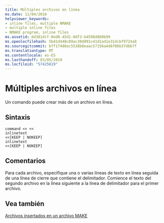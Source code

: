 ```yaml
---
title: Múltiples archivos en línea
ms.date: 11/04/2016
helpviewer_keywords:
- inline files, multiple NMAKE
- multiple inline files
- NMAKE program, inline files
ms.assetid: 6d381dcf-0ed8-45d1-8df3-b4598d860b99
ms.openlocfilehash: 5b41d448c89ac30d891c41d1ad1e314cbf9724a8
ms.sourcegitcommit: bff17488ac5538b8eaac57156a4d6f06b37d6b7f
ms.translationtype: MT
ms.contentlocale: es-ES
ms.lasthandoff: 03/05/2019
ms.locfileid: "57425619"
---
```

# <a name="multiple-inline-files"></a>Múltiples archivos en línea

Un comando puede crear más de un archivo en línea.

## <a name="syntax"></a>Sintaxis

```
command << <<
inlinetext
<<[KEEP | NOKEEP]
inlinetext
<<[KEEP | NOKEEP]
```

## <a name="remarks"></a>Comentarios

Para cada archivo, especifique una o varias líneas de texto en línea seguida de una línea de cierre que contiene el delimitador. Comience el texto del segundo archivo en la línea siguiente a la línea de delimitador para el primer archivo.

## <a name="see-also"></a>Vea también

[Archivos insertados en un archivo MAKE](../build/inline-files-in-a-makefile.md)
